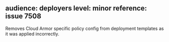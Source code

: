 audience: deployers
level: minor
reference: issue 7508
---
Removes Cloud Armor specific policy config from deployment templates as it was applied incorrectly.
